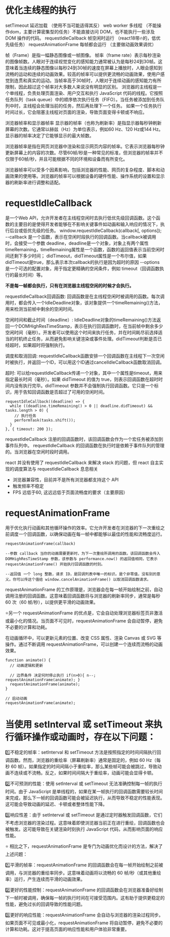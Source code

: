 # 优化主线程的执行
setTimeout 延迟加载 （使用不当可能适得其反）
web worker 多线程 （不能操作dom，主要计算密集型的任务）不能直接访问 DOM，也不能执行一些涉及 DOM 操作的代码。
requestIdleCallback 帧空闲时运行 （react18带🔥的，低优先级任务）
requestAnimationFrame 每帧都会运行 （主要做动画效果调优）

帧（Frame）是指一幅静态图像或一帧图像。
帧率（frame rate）表示每秒渲染的图像帧数。人眼对于连续视觉变化的感知能力通常被认为是每秒24到30帧。这意味着当连续的静态图像以每秒24到30帧的速度在屏幕上播放时，人眼会感知到流畅的运动和连续的动画效果。较高的帧率可以提供更流畅的动画效果，使用户感觉到连贯和真实的运动。当帧率高于30帧时，人眼对于连续动画的感知能力有所限制，因此超过这个帧率对大多数人来说没有明显的区别。
浏览器的主线程是一个单线程，负责处理页面渲染、用户交互和执行 JavaScript 代码的线程。它按照任务队列（task queue）中的顺序依次执行任务（FIFO）。当任务被添加到任务队列中时，主线程会处理当前的任务，然后再处理下一个任务。
如果一个任务执行时间过长，它会阻塞主线程对页面的渲染，导致页面变得卡顿或不响应。

浏览器帧率和显示器帧率
显示器的帧率（也称为刷新率）是指显示器每秒钟刷新屏幕的次数。它通常以赫兹（Hz）为单位表示，例如60 Hz、120 Hz或144 Hz。显示器的帧率决定了它能够显示的最大帧数。

浏览器帧率是指在网页浏览器中渲染和显示网页内容的帧率。它表示浏览器每秒钟更新屏幕上的内容的次数。尽管60帧/秒是一种常见的标准，但浏览器的帧率并不仅限于60帧/秒，并且可能根据不同的环境和设备而有所变化。

浏览器帧率可以受多个因素影响，包括浏览器的性能、网页的复杂程度、脚本和动画效果的使用等。浏览器的帧率可以根据设备的硬件性能、操作系统的设置和显示器的刷新率进行调整和适配。


# requestIdleCallback
是一个Web API，允许开发者在主线程空闲时去执行低优先级回调函数。这个函数的主要目的是使得开发者能够在不影响关键事件如动画和输入响应的情况下，执行后台或低优先级的任务。
window.requestIdleCallback(callback[, options]);
--callback 是一个函数，表示在空闲时段执行的回调函数。当callback被调用时，会接受一个参数 deadline，deadline是一个对象，对象上有两个属性timeRemaining，timeRemaining属性是一个函数，函数的返回值表示当前空闲时间还剩下多少时间；
didTimeout，didTimeout属性是一个布尔值，如果didTimeout是true，那么表示本次callback的执行是因为超时的原因
--options 是一个可选的配置对象，用于指定更精确的空闲条件，例如 timeout（回调函数执行的最长时间）等。

**不是每一帧都会执行，只有在浏览器主线程空闲的时候才会执行。**


requestIdleCallback回调函数: 回调函数是在主线程空闲时被调用的函数。每次调用时，都会传入一个IdleDeadline对象，该对象提供一个timeRemaining()方法，用来检测当前帧中剩余的空闲时间。

空闲时间和截止时间（deadline）: IdleDeadline对象的timeRemaining()方法返回一个DOMHighResTimeStamp，表示在执行回调函数时，在当前帧中剩余多少空闲时间（毫秒）。开发者可以使用这个时间来执行任务，并在时间耗尽前选择适当的时机终止任务，从而避免影响关键渲染或事件处理。didTimeout判断是否已经超时，如果超时将强制执行。

调度和取消回调: requestIdleCallback函数安排一个回调函数在主线程下一次空闲时被执行，并返回一个ID，可以用这个ID通过cancelIdleCallback函数取消回调。

超时: 可以给requestIdleCallback传递一个对象，其中一个属性是timeout，用来指定最长时间（毫秒）。如果 didTimeout 的值为 true，则表示回调函数在超时时间内没有执行完毕。didTimeout 参数并不会强制执行回调函数。它只是一个标识，用于告知回调函数是否超过了可用的空闲时间。

```
requestIdleCallback((deadline) => {
  while ((deadline.timeRemaining() > 0 || deadline.didTimeout) && tasks.length > 0) {
    // 执行任务
    performTask(tasks.shift());
  }
}, { timeout: 200 });
```

requestIdleCallback 注册的回调函数时，该回调函数会作为一个宏任务被添加到事件队列中。
requestIdleCallback 的回调函数在执行时是依赖于事件队列的管理的。当浏览器在空闲时段时调用。


react 并没有使用了 requestIdleCallback 来解决 stack 的问题，但 react 自主实现的调度算法与 requestIdleCallback 息息相关
- 浏览器兼容性，目前并不是所有浏览器都支持这个 API
- 触发频率不稳定
- FPS 远低于60, 这远远低于页面流畅度的要求（主要原因）


# requestAnimationFrame 
用于优化执行动画和其他循环操作的效率。它允许开发者在浏览器的下一次重绘之前调度一个回调函数，以确保动画在每一帧中都能够以最佳的性能和流畅度运行。
```
requestAnimationFrame(callback)

--参数 callback 当你的动画需要更新时，为下一次重绘所调用的函数。该回调函数会传入 DOMHighResTimeStamp 参数，该参数与 performance.now() 的返回值相同，它表示 requestAnimationFrame() 开始执行回调函数的时刻。

--返回值 一个 long 整数，请求 ID，是回调列表中唯一的标识。是个非零值，没有别的意义。你可以传这个值给 window.cancelAnimationFrame() 以取消回调函数请求。
```

requestAnimationFrame 的工作原理是，浏览器会在每一帧开始绘制之前，自动调用注册的回调函数。这意味着回调函数将与浏览器的刷新率同步，通常是每秒 60 次（60 帧/秒），以提供更平滑的动画效果。

⭐另一个 requestAnimationFrame 的优点是，它会自动处理浏览器标签页非激活或最小化的情况。当页面不可见时，requestAnimationFrame 会自动暂停，避免不必要的计算和功耗。

在动画循环中，可以更新元素的位置、改变 CSS 属性、渲染 Canvas 或 SVG 等操作。通过不断调用 requestAnimationFrame，可以创建一个连续而流畅的动画效果。

```
function animate() {
  // 动画逻辑和更新

  // 边界条件 决定何时停止执行 if(n>0){ n--;  requestAnimationFrame(animate); }
  requestAnimationFrame(animate);
}

// 启动动画
requestAnimationFrame(animate);
```
# 当使用 setInterval 或 setTimeout 来执行循环操作或动画时，存在以下问题：

1️⃣不稳定的帧率：setInterval 和 setTimeout 方法是按照指定的时间间隔执行回调函数。然而，浏览器的重绘率（屏幕刷新率）通常是固定的，例如 60 Hz（每秒 60 帧）。如果指定的时间间隔小于重绘率，那么某些帧可能会被跳过，导致动画不连续或不流畅。反之，如果时间间隔大于重绘率，动画可能会显得卡顿。

2️⃣不可预测的性能：使用 setInterval 或 setTimeout 无法准确控制每一帧的执行时间。由于 JavaScript 是单线程的，如果在某一帧执行的回调函数需要较长时间来完成，那么下一帧的回调函数可能会被延迟执行，从而导致不稳定的性能表现。这可能会导致动画的延迟、卡顿或者整体性能下降。

3️⃣响应性差：由于 setInterval 或 setTimeout 是通过定时器触发回调函数，它们不考虑浏览器的渲染过程。这意味着即使浏览器当前正在进行重绘，回调函数也会被触发。这可能导致在关键渲染时刻执行 JavaScript 代码，从而影响页面的响应性能。

⭐ 相比之下，requestAnimationFrame 是专门为动画优化而设计的方法，解决了上述问题：

1️⃣平滑的帧率：requestAnimationFrame 的回调函数会在每一帧开始绘制之前被调用，与浏览器的重绘率同步。这意味着动画将以流畅的 60 帧/秒（或其他重绘率）运行，产生连续而平滑的动画效果。

2️⃣更好的性能控制：requestAnimationFrame 的回调函数会在浏览器准备好绘制下一帧时被调用，确保每一帧的执行时间在可接受范围内。这有助于提供更稳定的性能，避免过长的回调导致的性能问题。

3️⃣更好的响应性能：requestAnimationFrame 会自动与浏览器的渲染过程同步。如果页面不可见或最小化，requestAnimationFrame 将自动暂停，避免不必要的计算和功耗。这对于提高页面的响应性能和用户体验非常重要。

